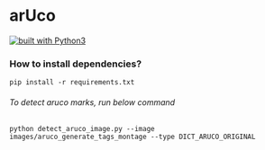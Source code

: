 # arUco

[![built with Python3](https://img.shields.io/badge/built%20with-Python3.x-red.svg)](https://www.python.org/)

### How to install dependencies?

```pip install -r requirements.txt```


###### To detect aruco marks, run below command
`python detect_aruco_image.py --image images/aruco_generate_tags_montage --type DICT_ARUCO_ORIGINAL`
